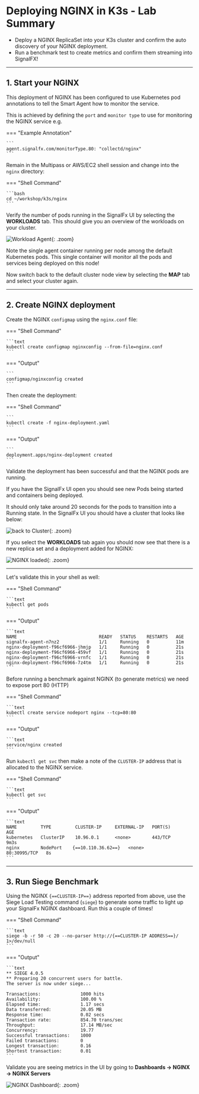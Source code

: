 # Deploying NGINX in K3s - Lab Summary

* Deploy a NGINX ReplicaSet into your K3s cluster and confirm the auto discovery of your NGINX deployment.
* Run a benchmark test to create metrics and confirm them streaming into SignalFX!

---

## 1. Start your NGINX

This deployment of NGINX has been configured to use Kubernetes pod annotations to tell the Smart Agent how to monitor the service.

This is achieved by defining the `port` and `monitor type` to use for monitoring the NGINX service e.g.

=== "Example Annotation"

    ```
    agent.signalfx.com/monitorType.80: "collectd/nginx"
    ```

Remain in the Multipass or AWS/EC2 shell session and change into the `nginx` directory:

=== "Shell Command"

    ```bash
    cd ~/workshop/k3s/nginx
    ```

Verify the number of pods running in the SignalFx UI by selecting the **WORKLOADS** tab. This should give you an overview of the workloads on your cluster.

![Workload Agent](../images/smartagent/k8s-workloads.png){: .zoom}

Note the single agent container running per node among the default Kubernetes pods. This single container will monitor all the pods and services being deployed on this node!

Now switch back to the default cluster node view by selecting  the **MAP** tab and select your cluster again.
  
---

## 2. Create NGINX deployment

Create the NGINX `configmap` using the `nginx.conf` file:

=== "Shell Command"

    ```text
    kubectl create configmap nginxconfig --from-file=nginx.conf
    ```

=== "Output"

    ```
    configmap/nginxconfig created
    ```

Then create the deployment:

=== "Shell Command"

    ```
    kubectl create -f nginx-deployment.yaml
    ```

=== "Output"

    ```
    deployment.apps/nginx-deployment created
    ```

Validate the deployment has been successful and that the NGINX pods are running.

If you have the SignalFx UI open you should see new Pods being started and containers being deployed.

It should only take around 20 seconds for the pods to transition into a Running state. In the SignalFx UI you should have a cluster that looks like below:

![back to Cluster](../images/smartagent/cluster.png){: .zoom}

If you select the **WORKLOADS** tab again you should now see that there is a new replica set and a deployment added for NGINX:

![NGINX loaded](../images/smartagent/k8s-workloads-nginx.png){: .zoom}

---

Let's validate this in your shell as well:

=== "Shell Command"

    ```text
    kubectl get pods
    ```

=== "Output"

    ```text
    NAME                               READY   STATUS    RESTARTS   AGE
    signalfx-agent-n7nz2               1/1     Running   0          11m
    nginx-deployment-f96cf6966-jhmjp   1/1     Running   0          21s
    nginx-deployment-f96cf6966-459vf   1/1     Running   0          21s
    nginx-deployment-f96cf6966-vrnfc   1/1     Running   0          21s
    nginx-deployment-f96cf6966-7z4tm   1/1     Running   0          21s
    ```

Before running a benchmark against NGINX (to generate metrics) we need to expose port 80 (HTTP)

=== "Shell Command"

    ```text
    kubectl create service nodeport nginx --tcp=80:80
    ```

=== "Output"

    ```text
    service/nginx created
    ```

Run `kubectl get svc` then make a note of the `CLUSTER-IP` address that is allocated to the NGINX service.

=== "Shell Command"

    ```text
    kubectl get svc
    ```

=== "Output"

    ```text
    NAME         TYPE         CLUSTER-IP     EXTERNAL-IP   PORT(S)        AGE
    kubernetes   ClusterIP    10.96.0.1      <none>        443/TCP        9m3s
    nginx        NodePort    {==10.110.36.62==}   <none>        80:30995/TCP   8s
    ```

---

## 3. Run Siege Benchmark

Using the NGINX `{==CLUSTER-IP==}` address reported from above, use the Siege Load Testing command (`siege`) to generate some traffic to light up your SignalFx NGINX dashboard. Run this a couple of times!

=== "Shell Command"

    ```text
    siege -b -r 50 -c 20 --no-parser http://{==CLUSTER-IP ADDRESS==}/ 1>/dev/null
    ```

=== "Output"

    ```text
    ** SIEGE 4.0.5
    ** Preparing 20 concurrent users for battle.
    The server is now under siege...

    Transactions:               1000 hits
    Availability:               100.00 %
    Elapsed time:               1.17 secs
    Data transferred:           20.05 MB
    Response time:              0.02 secs
    Transaction rate:           854.70 trans/sec
    Throughput:                 17.14 MB/sec
    Concurrency:                19.77
    Successful transactions:    1000
    Failed transactions:        0
    Longest transaction:        0.16
    Shortest transaction:       0.01
    ```

Validate you are seeing metrics in the UI by going to **Dashboards → NGINX → NGINX Servers**

![NGINX Dashboard](../images/smartagent/nginx-dashboard.png){: .zoom}
